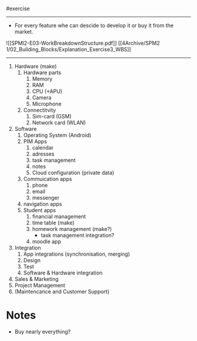 #exercise

---

- For every feature whe can descide to develop it or buy it from the market.

![[SPMI2-E03-WorkBreakdownStructure.pdf]]
[[4Archive/SPM2 1/02_Building_Blocks/Explanation_Exercise3_WBS]]

---

1. Hardware (make)
	1. Hardware parts
		1. Memory
		2. RAM
		3. CPU (+APU)
		4. Camera
		5. Microphone
	2. Connectitvity
		1. Sim-card (GSM)
		2. Network card (WLAN)
2. Software
	1. Operating System (Android) 
	2. PIM Apps
		1. calendar
		2. adresses 
		3. task management 
		4. notes
		5. Cloud configuration (private data)
	3. Commuication apps
		1. phone
		2. email
		3. messenger
	4. navigation apps
	5. Student apps
		1. financial management 
		2. time table (make)
		3. homework management (make?)
			- task management integration? 
		4. moodle app 
3. Integration
	1. App integrations (synchronisation, merging) 
	2. Design
	3. Test
	4. Software & Hardware integration
4. Sales & Marketing
5. Project Management
6. (Maintencance and Customer Support)

# Notes
- Buy nearly everything? 